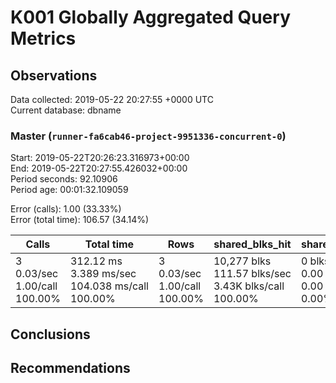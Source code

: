 # K001 Globally Aggregated Query Metrics

## Observations ##
Data collected: 2019-05-22 20:27:55 +0000 UTC  
Current database: dbname  



### Master (`runner-fa6cab46-project-9951336-concurrent-0`) ###
Start: 2019-05-22T20:26:23.316973+00:00  
End: 2019-05-22T20:27:55.426032+00:00  
Period seconds: 92.10906  
Period age: 00:01:32.109059  

Error (calls): 1.00 (33.33%)  
Error (total time): 106.57 (34.14%)

| Calls | Total&nbsp;time | Rows | shared_blks_hit | shared_blks_read | shared_blks_dirtied | shared_blks_written | blk_read_time | blk_write_time | kcache_reads | kcache_writes | kcache_user_time_ms | kcache_system_time |
|-------|------------|------|-----------------|------------------|---------------------|---------------------|---------------|----------------|--------------|---------------|---------------------|--------------------|
|3<br/>0.03/sec<br/>1.00/call<br/>100.00% |312.12&nbsp;ms<br/>3.389&nbsp;ms/sec<br/>104.038&nbsp;ms/call<br/>100.00% |3<br/>0.03/sec<br/>1.00/call<br/>100.00% |10,277&nbsp;blks<br/>111.57&nbsp;blks/sec<br/>3.43K&nbsp;blks/call<br/>100.00% |0&nbsp;blks<br/>0.00&nbsp;blks/sec<br/>0.00&nbsp;blks/call<br/>0.00% |0&nbsp;blks<br/>0.00&nbsp;blks/sec<br/>0.00&nbsp;blks/call<br/>0.00% |0&nbsp;blks<br/>0.00&nbsp;blks/sec<br/>0.00&nbsp;blks/call<br/>0.00% |0.00&nbsp;ms<br/>0.000&nbsp;ms/sec<br/>0.000&nbsp;ms/call<br/>0.00% |0.00&nbsp;ms<br/>0.000&nbsp;ms/sec<br/>0.000&nbsp;ms/call<br/>0.00% |0.00&nbsp;bytes<br/>0.00&nbsp;bytes/sec<br/>0.00&nbsp;bytes/call<br/>0.00% |0.00&nbsp;bytes<br/>0.00&nbsp;bytes/sec<br/>0.00&nbsp;bytes/call<br/>0.00% |0.00&nbsp;ms<br/>0.000&nbsp;ms/sec<br/>0.000&nbsp;ms/call<br/>0.00% |0.00&nbsp;ms<br/>0.000&nbsp;ms/sec<br/>0.000&nbsp;ms/call<br/>0.00%|





## Conclusions ##


## Recommendations ##

